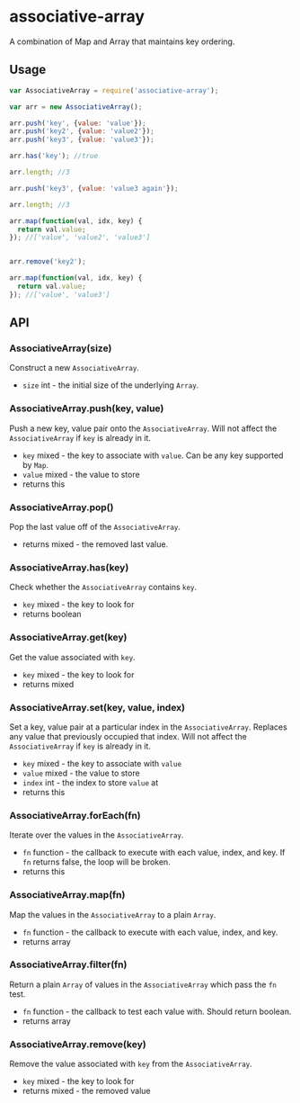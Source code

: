 # associative-array

A combination of Map and Array that maintains key ordering.

## Usage

```javascript
var AssociativeArray = require('associative-array');

var arr = new AssociativeArray();

arr.push('key', {value: 'value'});
arr.push('key2', {value: 'value2'});
arr.push('key3', {value: 'value3'});

arr.has('key'); //true

arr.length; //3

arr.push('key3', {value: 'value3 again'});

arr.length; //3

arr.map(function(val, idx, key) {
  return val.value;
}); //['value', 'value2', 'value3']


arr.remove('key2');

arr.map(function(val, idx, key) {
  return val.value;
}); //['value', 'value3']
```

## API

### AssociativeArray(size)

Construct a new `AssociativeArray`.

* `size` int - the initial size of the underlying `Array`.

### AssociativeArray.push(key, value)

Push a new key, value pair onto the `AssociativeArray`. Will not affect the `AssociativeArray` if `key` is already in it.

* `key` mixed - the key to associate with `value`. Can be any key supported by `Map`.
* `value` mixed - the value to store
* returns this

### AssociativeArray.pop()

Pop the last value off of the `AssociativeArray`.

* returns mixed - the removed last value.

### AssociativeArray.has(key)

Check whether the `AssociativeArray` contains `key`.

* `key` mixed - the key to look for
* returns boolean

### AssociativeArray.get(key)

Get the value associated with `key`.

* `key` mixed - the key to look for
* returns mixed

### AssociativeArray.set(key, value, index)

Set a key, value pair at a particular index in the `AssociativeArray`. Replaces any value that previously occupied that index.
Will not affect the `AssociativeArray` if `key` is already in it.

* `key` mixed - the key to associate with `value`
* `value` mixed - the value to store
* `index` int - the index to store `value` at
* returns this

### AssociativeArray.forEach(fn)

Iterate over the values in the `AssociativeArray`.

* `fn` function - the callback to execute with each value, index, and key. If `fn` returns false, the loop will be broken.
* returns this

### AssociativeArray.map(fn)

Map the values in the `AssociativeArray` to a plain `Array`.

* `fn` function - the callback to execute with each value, index, and key.
* returns array

### AssociativeArray.filter(fn)

Return a plain `Array` of values in the `AssociativeArray` which pass the `fn` test.

* `fn` function - the callback to test each value with. Should return boolean.
* returns array

### AssociativeArray.remove(key)

Remove the value associated with `key` from the `AssociativeArray`.

* `key` mixed - the key to look for
* returns mixed - the removed value

